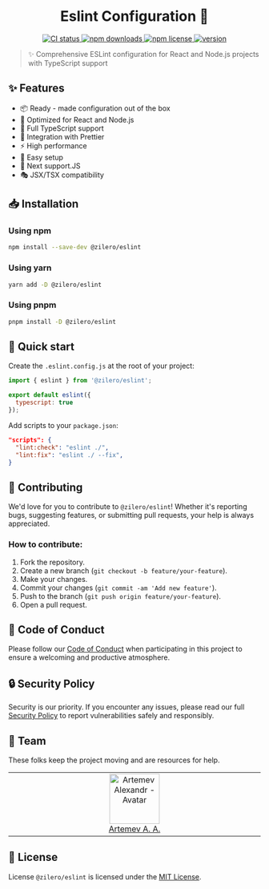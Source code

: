 <p align="center">
  <h1 align="center">Eslint Configuration 🎯</h1>
</p>

<p align="center">
	<a href="https://github.com/Zilero232/dev-config-hub">
    	<img src="https://img.shields.io/github/actions/workflow/status/Zilero232/dev-config-hub/integrate.yml?label=CI&logo=GitHub" alt="CI status">
  	</a>
	<a href="https://www.npmjs.com/package/@zilero/eslint">
    	<img src="https://img.shields.io/npm/dm/@zilero/eslint?logo=NPM" alt="npm downloads">
  	</a>
	<a href="https://github.com/Zilero232/cli">
    	<img src="https://img.shields.io/badge/License-MIT-yellow.svg" alt="npm license">
  	</a>
	<a href="https://github.com/Zilero232/dev-config-hub/tree/main/tools/eslint">
    	<img src="https://img.shields.io/npm/v/@zilero/eslint?label=version" alt="version">
  	</a>
</p>

> ✨ Comprehensive ESLint configuration for React and Node.js projects with TypeScript support

## ✨ Features

- 📦 Ready - made configuration out of the box
- 🚀 Optimized for React and Node.js
- 💪 Full TypeScript support
- 🎨 Integration with Prettier
- ⚡ High performance
- 🔧 Easy setup
- 📱 Next support.JS
- 🎭 JSX/TSX compatibility

## 📥 Installation

### Using npm

```bash
npm install --save-dev @zilero/eslint
```
### Using yarn

```bash
yarn add -D @zilero/eslint
```

### Using pnpm

```bash
pnpm install -D @zilero/eslint
```

## 🚀 Quick start

Create the `.eslint.config.js` at the root of your project:

```javascript
import { eslint } from '@zilero/eslint';

export default eslint({
  typescript: true
});
```

Add scripts to your `package.json`:

```json
"scripts": {
  "lint:check": "eslint ./",
  "lint:fix": "eslint ./ --fix",
}
```

## 🤝 Contributing

We'd love for you to contribute to `@zilero/eslint`! Whether it's reporting bugs, suggesting features, or submitting pull requests, your help is always appreciated.

### How to contribute:

1. Fork the repository.
2. Create a new branch (`git checkout -b feature/your-feature`).
3. Make your changes.
4. Commit your changes (`git commit -am 'Add new feature'`).
5. Push to the branch (`git push origin feature/your-feature`).
6. Open a pull request.

## 📜 Code of Conduct

Please follow our [Code of Conduct](CODE_OF_CONDUCT.md) when participating in this project to ensure a welcoming and productive atmosphere.

## 🔒 Security Policy

Security is our priority. If you encounter any issues, please read our full [Security Policy](SECURITY.md) to report vulnerabilities safely and responsibly.

## 👥 Team

These folks keep the project moving and are resources for help.

<table>
  <tbody>
    <tr>
      <td align="center" valign="top" width="11%">
        <a href="https://career.habr.com/zilero">
          <img src="https://avatars.githubusercontent.com/u/68345676?s=400&u=eb7df22c29a8aca48def78ec54a7526601c9fd8f&v=4" width="100" height="100" alt="Artemev Alexandr - Avatar">
          <br />
          Artemev A. A.
        </a>
      </td>
    </tr>
  </tbody>
</table>

## 📄 License

License `@zilero/eslint` is licensed under the [MIT License](LICENSE).
